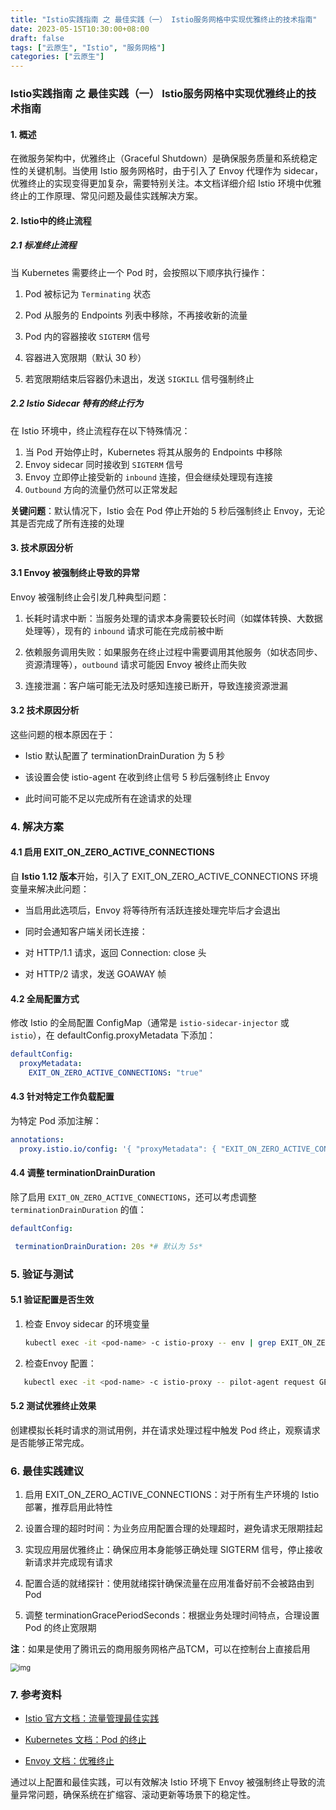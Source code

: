 ```yaml
---
title: "Istio实践指南 之 最佳实践（一） Istio服务网格中实现优雅终止的技术指南"
date: 2023-05-15T10:30:00+08:00
draft: false
tags: ["云原生", "Istio", "服务网格"]
categories: ["云原生"]
---
```


### Istio实践指南 之 最佳实践（一） Istio服务网格中实现优雅终止的技术指南

#### 1. 概述

在微服务架构中，优雅终止（Graceful Shutdown）是确保服务质量和系统稳定性的关键机制。当使用 Istio 服务网格时，由于引入了 Envoy 代理作为 sidecar，优雅终止的实现变得更加复杂，需要特别关注。本文档详细介绍 Istio 环境中优雅终止的工作原理、常见问题及最佳实践解决方案。

#### 2. Istio中的终止流程

##### 2.1 标准终止流程

当 Kubernetes 需要终止一个 Pod 时，会按照以下顺序执行操作：

1. Pod 被标记为 `Terminating` 状态

2. Pod 从服务的 Endpoints 列表中移除，不再接收新的流量

3. Pod 内的容器接收 `SIGTERM` 信号

4. 容器进入宽限期（默认 30 秒）

5. 若宽限期结束后容器仍未退出，发送 `SIGKILL` 信号强制终止

##### 2.2 Istio Sidecar 特有的终止行为

在 Istio 环境中，终止流程存在以下特殊情况：

1. 当 Pod 开始停止时，Kubernetes 将其从服务的 Endpoints 中移除
2. Envoy sidecar 同时接收到 `SIGTERM` 信号
3. Envoy 立即停止接受新的 `inbound` 连接，但会继续处理现有连接
4. `Outbound` 方向的流量仍然可以正常发起

**关键问题**：默认情况下，Istio 会在 Pod 停止开始的 5 秒后强制终止 Envoy，无论其是否完成了所有连接的处理

#### 3. 技术原因分析

#### 3.1 Envoy 被强制终止导致的异常

Envoy 被强制终止会引发几种典型问题：

1. 长耗时请求中断：当服务处理的请求本身需要较长时间（如媒体转换、大数据处理等），现有的 `inbound` 请求可能在完成前被中断

2. 依赖服务调用失败：如果服务在终止过程中需要调用其他服务（如状态同步、资源清理等），`outbound` 请求可能因 Envoy 被终止而失败

3. 连接泄漏：客户端可能无法及时感知连接已断开，导致连接资源泄漏

#### 3.2 技术原因分析

这些问题的根本原因在于：

- Istio 默认配置了 terminationDrainDuration 为 5 秒

- 该设置会使 istio-agent 在收到终止信号 5 秒后强制终止 Envoy

- 此时间可能不足以完成所有在途请求的处理

### 4. 解决方案

#### 4.1 启用 EXIT_ON_ZERO_ACTIVE_CONNECTIONS

自 **Istio 1.12 版本**开始，引入了 EXIT_ON_ZERO_ACTIVE_CONNECTIONS 环境变量来解决此问题：

- 当启用此选项后，Envoy 将等待所有活跃连接处理完毕后才会退出

- 同时会通知客户端关闭长连接：

- 对 HTTP/1.1 请求，返回 Connection: close 头

- 对 HTTP/2 请求，发送 GOAWAY 帧

#### 4.2 全局配置方式

修改 Istio 的全局配置 ConfigMap（通常是 `istio-sidecar-injector` 或 `istio`），在 defaultConfig.proxyMetadata 下添加：

```yaml
defaultConfig:
  proxyMetadata:
    EXIT_ON_ZERO_ACTIVE_CONNECTIONS: "true"
```

#### 4.3 针对特定工作负载配置

为特定 Pod 添加注解：

```yaml
annotations:
  proxy.istio.io/config: '{ "proxyMetadata": { "EXIT_ON_ZERO_ACTIVE_CONNECTIONS": "true" } }'
```

#### 4.4 调整 terminationDrainDuration

除了启用 `EXIT_ON_ZERO_ACTIVE_CONNECTIONS`，还可以考虑调整 `terminationDrainDuration` 的值：

```yaml
defaultConfig:

 terminationDrainDuration: 20s *# 默认为 5s*
```

### 5. 验证与测试

#### 5.1 验证配置是否生效

1. 检查 Envoy sidecar 的环境变量

   ```bash
   kubectl exec -it <pod-name> -c istio-proxy -- env | grep EXIT_ON_ZERO
   ```

   

2. 检查Envoy 配置：

```bash
   kubectl exec -it <pod-name> -c istio-proxy -- pilot-agent request GET config_dump
```

#### 5.2 测试优雅终止效果

创建模拟长耗时请求的测试用例，并在请求处理过程中触发 Pod 终止，观察请求是否能够正常完成。

### 6. 最佳实践建议

1. 启用 EXIT_ON_ZERO_ACTIVE_CONNECTIONS：对于所有生产环境的 Istio 部署，推荐启用此特性

2. 设置合理的超时时间：为业务应用配置合理的处理超时，避免请求无限期挂起

3. 实现应用层优雅终止：确保应用本身能够正确处理 SIGTERM 信号，停止接收新请求并完成现有请求

4. 配置合适的就绪探针：使用就绪探针确保流量在应用准备好前不会被路由到 Pod

5. 调整 terminationGracePeriodSeconds：根据业务处理时间特点，合理设置 Pod 的终止宽限期



  **注**：如果是使用了腾讯云的商用服务网格产品TCM，可以在控制台上直接启用

<img src="https://image-host-1251893006.cos.ap-chengdu.myqcloud.com/20230104110821.png" alt="img" style="zoom:80%;" />

### 7. 参考资料

- [Istio 官方文档：流量管理最佳实践](https://istio.io/latest/docs/ops/best-practices/traffic-management/)

- [Kubernetes 文档：Pod 的终止](https://kubernetes.io/docs/concepts/workloads/pods/pod-lifecycle/#pod-termination)

- [Envoy 文档：优雅终止](https://www.envoyproxy.io/docs/envoy/latest/operations/drain)

通过以上配置和最佳实践，可以有效解决 Istio 环境下 Envoy 被强制终止导致的流量异常问题，确保系统在扩缩容、滚动更新等场景下的稳定性。

 

